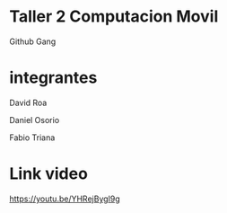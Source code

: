 # Taller 2 Computacion Movil
Github Gang
# integrantes
David Roa

Daniel Osorio

Fabio Triana

# Link video
https://youtu.be/YHRejBygI9g
